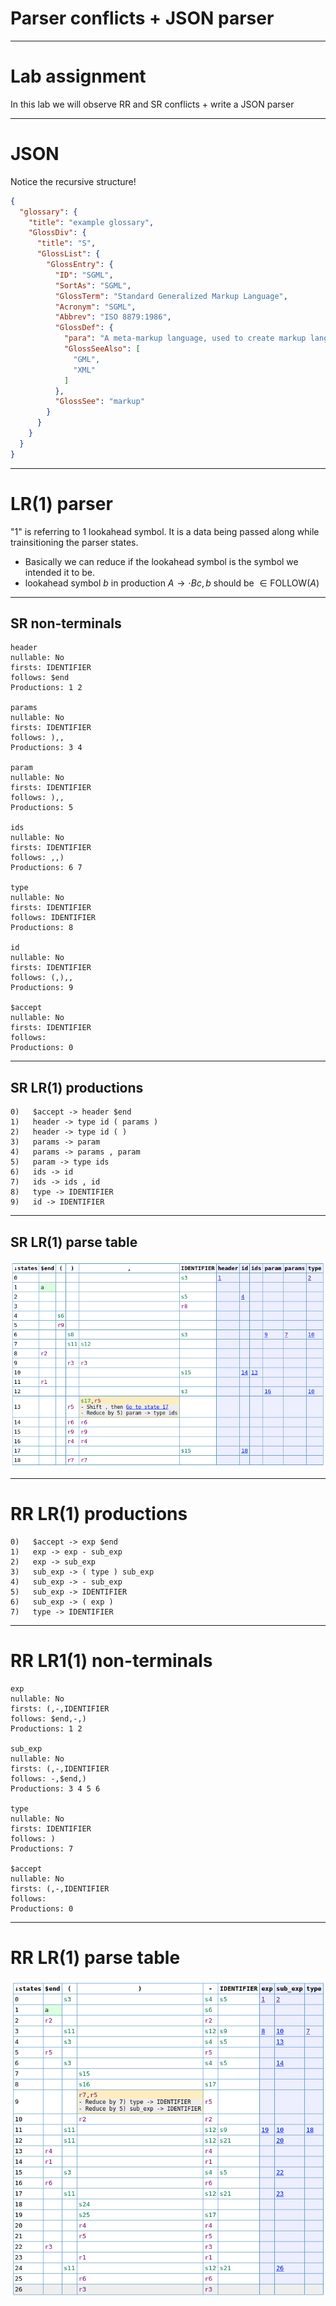 # Parser conflicts + JSON parser


---

# Lab assignment

In this lab we will observe RR and SR conflicts + write a JSON parser

---

# JSON

Notice the recursive structure!

```json
{
  "glossary": {
    "title": "example glossary",
    "GlossDiv": {
      "title": "S",
      "GlossList": {
        "GlossEntry": {
          "ID": "SGML",
          "SortAs": "SGML",
          "GlossTerm": "Standard Generalized Markup Language",
          "Acronym": "SGML",
          "Abbrev": "ISO 8879:1986",
          "GlossDef": {
            "para": "A meta-markup language, used to create markup languages such as DocBook.",
            "GlossSeeAlso": [
              "GML",
              "XML"
            ]
          },
          "GlossSee": "markup"
        }
      }
    }
  }
}
```

---

# LR(1) parser

"1" is referring to 1 lookahead symbol. It is a data being passed along while trainsitioning the parser states.

- Basically we can reduce if the lookahead symbol is the symbol we intended it to be.
- lookahead symbol $b$ in production $A \to \cdot B c, b$ should be $\in \text{FOLLOW}(A)$

---

## SR non-terminals

```text
header
nullable: No
firsts: IDENTIFIER
follows: $end
Productions: 1 2

params
nullable: No
firsts: IDENTIFIER
follows: ),,
Productions: 3 4

param
nullable: No
firsts: IDENTIFIER
follows: ),,
Productions: 5

ids
nullable: No
firsts: IDENTIFIER
follows: ,,)
Productions: 6 7

type
nullable: No
firsts: IDENTIFIER
follows: IDENTIFIER
Productions: 8

id
nullable: No
firsts: IDENTIFIER
follows: (,),,
Productions: 9

$accept
nullable: No
firsts: IDENTIFIER
follows:
Productions: 0
```

---


## SR LR(1) productions

```text
0)   $accept -> header $end
1)   header -> type id ( params )
2)   header -> type id ( )
3)   params -> param
4)   params -> params , param
5)   param -> type ids
6)   ids -> id
7)   ids -> ids , id
8)   type -> IDENTIFIER
9)   id -> IDENTIFIER
```

---

## SR LR(1) parse table

![height:15cm](sr-parse-table.png)

<!--
SR Solution

The SR conflict is arisen after ','. Parser with one lookahead does not know whether it
should reduce to eliminate params non-terminal
    reduce via:
        param -> type ids
    when ids have definition:
        ids -> id
    and this params definiton was used:
        params -> params ',' param

OR we are still working on ids
    shift via definiton:
        ids -> ids ',' id

The solution is to remove production:
    param : type ids
-->

---

# RR LR(1) productions

```text
0)   $accept -> exp $end
1)   exp -> exp - sub_exp
2)   exp -> sub_exp
3)   sub_exp -> ( type ) sub_exp
4)   sub_exp -> - sub_exp
5)   sub_exp -> IDENTIFIER
6)   sub_exp -> ( exp )
7)   type -> IDENTIFIER
```

---

# RR LR1(1) non-terminals

```text
exp
nullable: No
firsts: (,-,IDENTIFIER
follows: $end,-,)
Productions: 1 2

sub_exp
nullable: No
firsts: (,-,IDENTIFIER
follows: -,$end,)
Productions: 3 4 5 6

type
nullable: No
firsts: IDENTIFIER
follows: )
Productions: 7

$accept
nullable: No
firsts: (,-,IDENTIFIER
follows:
Productions: 0
```

---

# RR LR(1) parse table

![height:15cm](rr-parse-table.png)

<!--
We don't know after seeing:
    ( IDENTIFIER )

Whether we should reduce it to:
    type -> IDENTIFIER
    >> expr -> sub_type -> ( type ) sub_exp -> ( IDENTIFIER ) sub_type

    sub_exp -> IDENTIFIER
    >> expr -> sub_expr -> ( expr ) -> ( sub_expr ) -> ( IDENTIFIER )

The solution is to remove production:
    type : IDENTIFIER
-->
